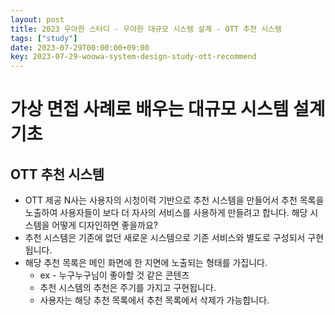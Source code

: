 ```yaml
---
layout: post
title: 2023 우아한 스터디 - 우아한 대규모 시스템 설계 - OTT 추천 시스템
tags: ["study"]
date: 2023-07-29T00:00:00+09:00
key: 2023-07-29-woowa-system-design-study-ott-recommend
---
```

# 가상 면접 사례로 배우는 대규모 시스템 설계 기초

## OTT 추천 시스템
- OTT 제공 N사는 사용자의 시청이력 기반으로 추천 시스템을 만들어서 추천 목록을 노출하여 사용자들이 보다 더 자사의 서비스를 사용하게 만들려고 합니다. 해당 시스템을 어떻게 디자인하면 좋을까요?
- 추천 시스템은 기존에 없던 새로운 시스템으로 기존 서비스와 별도로 구성되서 구현됩니다.
- 해당 추천 목록은 메인 화면에 한 지면에 노출되는 형태를 가집니다. 
  - ex - 누구누구님이 좋아할 것 같은 콘텐츠
  - 추천 시스템의 추천은 주기를 가지고 구현됩니다.
  - 사용자는 해당 추천 목록에서 추천 목록에서 삭제가 가능합니다.